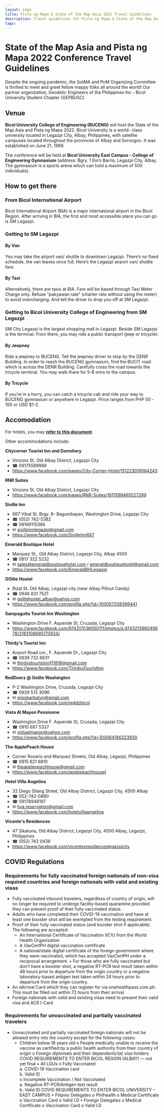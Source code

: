 ```yaml
---
layout: page
title: Pista ng Mapa & State of the Map Asia 2022 Travel Guidelines
description: Travel guidelines for Pista ng Mapa & State of the Map Asia 2022
tags: 
---
```

<h1 class="color-primary-4 mb-2">State of the Map Asia and Pista ng Mapa 2022 Conference Travel Guidelines</h1>

Despite the ongoing pandemic, the SotMA and PnM Organizing Committee  is thrilled to meet and greet fellow mappy folks all around the world! Our partner organization,  Geodetic Engineers of the Philippines Inc - Bicol University Student Chapter (GEPBUSC).

## Venue

**Bicol University College of Engineering (BUCENG)** will host the State of the Map Asia and Pista ng Mapa 2022. Bicol University is a world- class university located in Legazpi City, Albay, Philippines, with satellite campuses located throughout the provinces of Albay and Sorsogon. It was established on June 21, 1969.

The conference will be held at **Bicol University East Campus - College of Engineering Gymnasium** (address: Bgry. 1 Em’s Barrio, Legazpi City, Albay. The gymnasium is a sports arena which can hold a maximum of 500 individuals).

## How to get there

### From Bicol International Airport

Bicol International Airport (BIA) is a major international airport in the Bicol Region. After arriving in BIA, the first and most accessible place you can go is SM Legazpi. 

### Getting to SM Legazpi

#### By Van
You may take the airport van/ shuttle to downtown Legazpi. There’s no fixed schedule, the van leaves once full. 
Here’s the Legazpi airport van/ shuttle fare:


#### By Taxi
Alternatively, there are taxis at BIA. Fare will be based through Taxi Meter Charge only. Refuse “pakyawan rate” (charter rate without using the meter) to avoid overcharging. And tell the driver to drop you off at SM Legazpi.

### Getting to Bicol University College of Engineering from SM Legazpi

SM City Legazpi is the largest shopping mall in Legazpi. Beside SM Legazpi is the terminal. From there, you may ride a public transport (jeep or tricycle).

#### By Jeepney

Ride a jeepney to BUCENG. Tell the jeepney driver to stop by the DENR Building. In order to reach the BUCENG gymnasium, find the BUCIT road which is across the DENR Building. Carefully cross the road towards the tricycle terminal. You may walk there for 5-8 mins to the campus.

#### By Tricycle

If you’re in a hurry, you can catch a tricycle cab and ride your way to BUCENG gymnasium or anywhere in Legazpi. Price ranges from PHP 50 - 100 or USD $1-2.


## Accomodation

For hotels, you may [**refer to this document**](https://www.canva.com/design/DAFNfUiIYL8/TxySr9niS-hKEWJWmC4RYA/view#1).

Other accommodations include:

**Citycorner Tourist Inn and Dormitory**
- Vinzons St, Old Albay District, Legazpi City
- ☎ 09175589988
- https://www.facebook.com/pages/City-Corner-Hotel/151223019064243

**RNR Suites**
- Vinzons St, Old Albay District, Legazpi City
- https://www.facebook.com/pages/RNR-Suites/1811598465527399

**Siville Inn** 
- 667 Vibal St. Brgy. 8- Bagumbayan, Washington Drive, Legazpi City
- ☎ (052) 742-5382
- ☎ 09169115366
- ✉ sivilleinnlegazpi@gmail.com
- https://www.facebook.com/SivilleInn687

**Emerald Boutique Hotel**
- Marquez St., Old Albay District, Legazpi City, Albay 4500
- ☎ 0917 322 5232
- ✉ sales@emeraldboutiquehotel.com / emeraldboutiquehotel@gmail.com
- https://www.facebook.com/EmeraldBHLegazpi

**GOlite Hostel**
- Rizal St. Old Albay, Legazpi city (near Albay Pilinut Candy)
- ☎ 0946 831 7521
- ✉  golitehostel_albay@yahoo.com
- https://www.facebook.com/profile.php?id=100057208399441

**Sampaguita Tourist Inn Washington**
- Washington Drive F. Aquende St, Cruzada, Legazpi City
- https://www.facebook.com/974317036050111/photos/a.974321366049678/2183108685170934/

**Thirdy's Tourist Inn**
- Airport Road cor., F. Aquende Dr., Legazpi City
- ☎ 0939 732 6631
- ✉ thirdystouristinn111818@gmail.com
- https://www.facebook.com/ThirdysTouristInn

**RedDoorz @ Golite Washington**
- P-2 Washington Drive, Cruzada, Legazpi City
- ☎ 0929 513 3096
- ✉ missbarbalyn@gmail.com
- https://www.facebook.com/reddzbicol

**Vista Al Mayon Pensionne**
- Washington Drive F. Aquende St, Cruzada, Legazpi City
- ☎ 0910 687 5337
- ✉ vistaalmayon@yahoo.com
- https://www.facebook.com/profile.php?id=100064186323930

**The ApplePeach House**
- Corner Rosario and Marquez Streets, Old Albay, Legazpi, Philippines
- ☎ 0915 621 6810
- ✉ theapplepeachhouse@gmail.com
- https://www.facebook.com/applepeachhouse[

**Hotel Villa Angelina**
- 32 Diego Silang Street, Old Albay District, Legazpi City, 4500 Albay
- ☎ 052-742-0890
- ☎ 09178948197
- ✉ hva.reservation@gmail.com
- https://www.facebook.com/hotelvillaangelina

**Vicente's Residences**
- 47 Sikatuna, Old Albay District, Legazpi City, 4500 Albay, Legazpi, Philippines
- ☎ (052) 742 0436
- https://www.facebook.com/vicentesresidenceslegazpicity


## COVID Regulations

### Requirements for fully vaccinated foreign nationals of non-visa required  countries and foreign nationals with valid and existing visas 
- Fully vaccinated inbound travelers, regardless of country of origin, will no longer be  required to undergo facility-based quarantine provided they can present proof of their fully  vaccinated status. 
- Adults who have completed their COVID-19 vaccination and have at least one booster  shot will be exempted from the testing requirement. 
- Proof of their fully vaccinated status (and booster shot if applicable). The following are  accepted: 
    - An International Certificate of Vaccination (ICV) from the World Health  Organization 
    - A VaxCertPH digital vaccination certificate 
    - A national/state digital certificate of the foreign government where they were  vaccinated, which has accepted VaxCertPH under a reciprocal arrangement. • For those who are fully vaccinated but don’t have a booster shot, a negative RT-PCR test  result taken within 48 hours prior to departure from the origin country or a negative  laboratory-based antigen test taken within 24 hours prior to departure from the origin  country. 
- An eArrival Card which they can register for via onehealthpass.com.ph. This must be  filled out within 72 hours from their arrival. 
- Foreign nationals with valid and existing visas need to present their valid visa and  ACR I-Card 

### Requirements for unvaccinated and partially vaccinated travelers 
- Unvaccinated and partially vaccinated foreign nationals will not be allowed entry into the  country except for the following cases: 
    - Children below 18 years old 
o People medically unable to receive the vaccine as certified by a public health  authority from their country of origin 
o Foreign diplomats and their dependents/(e) visa holders 
COVID REQUIREMENTS TO ENTER BICOL REGION (ALBAY) — not yet final
• All LGUs 
o Fully Vaccinated  
a. COVID-19 Vaccination card  
b. Valid ID  
o Incomplete Vaccination / Not Vaccinated  
a. Negative RT-PCR/Antigen test result  
b. Valid ID 
COVID REQUIREMENTS TO ENTER BICOL UNIVERSITY – EAST  CAMPUS 
• Filipino Delegates 
o Philhealth 
o Medical Certificate 
o Vaccination Card 
o Valid I.D 
• Foreign Delegates 
o Medical Certificate 
o Vaccination Card 
o Valid I.D 
